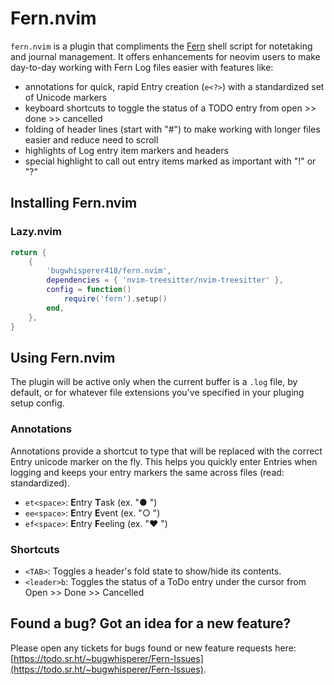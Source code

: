 # Fern.nvim

`fern.nvim` is a plugin that compliments the [Fern]() shell script for notetaking and journal management. It offers enhancements for neovim users to make day-to-day working with Fern Log files easier with features like:
- annotations for quick, rapid Entry creation (`e<?>`) with a standardized set of Unicode markers
- keyboard shortcuts to toggle the status of a TODO entry from open >> done >> cancelled
- folding of header lines (start with "#") to make working with longer files easier and reduce need to scroll
- highlights of Log entry item markers and headers
- special highlight to call out entry items marked as important with "!" or "?"

## Installing Fern.nvim
### Lazy.nvim
```lua
return {
    {
        'bugwhisperer418/fern.nvim',
        dependencies = { 'nvim-treesitter/nvim-treesitter' },
        config = function()
            require('fern').setup()
        end,
    },
}
```

## Using Fern.nvim
The plugin will be active only when the current buffer is a `.log` file, by default, or for whatever file extensions you've specified in your pluging setup config.

### Annotations
Annotations provide a shortcut to type that will be replaced with the correct Entry unicode marker on the fly. This helps you quickly enter Entries when logging and keeps your entry markers the same across files (read: standardized).
- `et<space>`: **E**ntry **T**ask (ex. "● ")
- `ee<space>`: **E**ntry **E**vent (ex. "○ ")
- `ef<space>`: **E**ntry **F**eeling (ex. "❤ ")

### Shortcuts
- `<TAB>`: Toggles a header's fold state to show/hide its contents.
- `<leader>b`: Toggles the status of a ToDo entry under the cursor from Open >> Done >> Cancelled

## Found a bug? Got an idea for a new feature?
Please open any tickets for bugs found or new feature requests here: [https://todo.sr.ht/~bugwhisperer/Fern-Issues](https://todo.sr.ht/~bugwhisperer/Fern-Issues).
